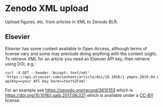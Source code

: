 # Zenodo XML upload

Upload figures, etc. from articles in XML to Zenodo BLR.

## Elsevier

Elsevier has some content available in Open Access, although terms of license vary and some may preclude doing anything with the content (sigh). To retrieve XML for an article you need an Elsevier API key, then retrieve using DOI, e.g.:

```
curl -X GET --header 'Accept: text/xml' 'https://api.elsevier.com/content/article/doi/10.1016/j.ympev.2019.04.015?apiKey=<your API key here>=text%2Fxml'
```

For an example see https://zenodo.org/record/3610153 which is https://doi.org/10.1016/j.sajb.2017.06.021 which is available under a [CC-BY](https://creativecommons.org/licenses/by/4.0/) license.


